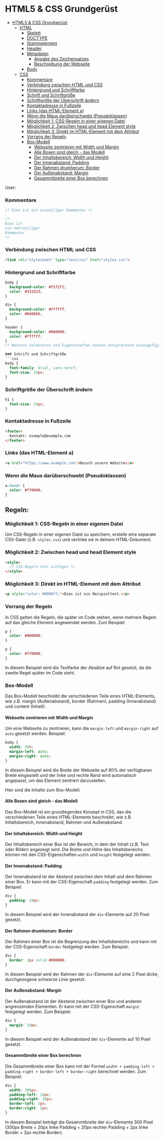 # HTML5 & CSS Grundgerüst
- [HTML5 & CSS Grundgerüst](#html5--css-grundgerüst)
  - [HTML](#html)
    - [Skelett](#skelett)
    - [DOCTYPE](#doctype)
    - [Stammelement](#stammelement)
    - [Header](#header)
    - [Metadaten](#metadaten)
      - [Angabe des Zeichensatzes](#angabe-des-zeichensatzes)
      - [Beschreibung der Webseite](#beschreibung-der-webseite)
    - [Body](#body)
  - [CSS](#css)
    - [Kommentare](#kommentare)
    - [Verbindung zwischen HTML und CSS](#verbindung-zwischen-html-und-css)
    - [Hintergrund und Schriftfarbe](#hintergrund-und-schriftfarbe)
    - [Schrift und Schriftgröße](#schrift-und-schriftgröße)
    - [Schriftgröße der Überschrift ändern](#schriftgröße-der-überschrift-ändern)
    - [Kontaktadresse in Fußzeile](#kontaktadresse-in-fußzeile)
    - [Links (das HTML-Element a)](#links-das-html-element-a)
    - [Wenn die Maus darüberschwebt (Pseudoklassen)](#wenn-die-maus-darüberschwebt-pseudoklassen)
    - [Möglichkeit 1: CSS-Regeln in einer eigenen Datei](#möglichkeit-1-css-regeln-in-einer-eigenen-datei)
    - [Möglichkeit 2: Zwischen head und head Element style](#möglichkeit-2-zwischen-head-und-head-element-style)
    - [Möglichkeit 3: Direkt im HTML-Element mit dem Attribut](#möglichkeit-3-direkt-im-html-element-mit-dem-attribut)
    - [Vorrang der Regeln](#vorrang-der-regeln)
    - [Box-Modell](#box-modell)
      - [Webseite zentrieren mit Width und Margin](#webseite-zentrieren-mit-width-und-margin)
      - [Alle Boxen sind gleich - das Modell](#alle-boxen-sind-gleich-das-modell)
      - [Der Inhaltsbereich: Width und Height](#der-inhaltsbereich-width-und-height)
      - [Der Innenabstand: Padding](#der-innenabstand-padding)
      - [Der Rahmen drumherum: Border](#der-rahmen-drumherum-border)
      - [Der Außenabstand: Margin](#der-äußenabstand-margin)
      - [Gesammtbreite einer Box berechnen](#gesammtbreite-einer-box-berechnen)

User:

### Kommentare
```css
/* Dies ist ein einzeiliger Kommentar */

/*
Dies ist
ein mehrzeiliger
Kommentar
*/
```

### Verbindung zwischen HTML und CSS
```html
<link rel="stylesheet" type="text/css" href="styles.css">
```

### Hintergrund und Schriftfarbe
```css
body {
  background-color: #f2f2f2;
  color: #333333;
}

div {
  background-color: #ffffff;
  color: #666666;
}

header {
  background-color: #008080;
  color: #ffffff;
}
/* Weitere Selektoren und Eigenschaften können entsprechend hinzugefügt werden */

### Schrift und Schriftgröße
```css
body {
  font-family: Arial, sans-serif;
  font-size: 16px;
}
```

### Schriftgröße der Überschrift ändern
```css
h1 {
  font-size: 24px;
}
```

### Kontaktadresse in Fußzeile
```html
<footer>
  Kontakt: example@example.com
</footer>
```

### Links (das HTML-Element a)
```html
<a href="https://www.example.com">Besuch unsere Website</a>
```

### Wenn die Maus darüberschwebt (Pseudoklassen)
```css
a:hover {
  color: #ff0000;
}
```

## Regeln:
### Möglichkeit 1: CSS-Regeln in einer eigenen Datei
Um CSS-Regeln in einer eigenen Datei zu speichern, erstelle eine separate CSS-Datei (z.B. `styles.css`) und verlinke sie in deinem HTML-Dokument.

### Möglichkeit 2: Zwischen head und head Element style
```html
<style>
  /* CSS-Regeln hier einfügen */
</style>
```

### Möglichkeit 3: Direkt im HTML-Element mit dem Attribut
```html
<p style="color: #0000ff;">Dies ist ein Beispieltext.</p>
```

### Vorrang der Regeln
In CSS gelten die Regeln, die später im Code stehen, wenn mehrere Regeln auf das gleiche Element angewendet werden. Zum Beispiel:
```css
p {
  color: #000000;
}

p {
  color: #ff0000;
}
```
In diesem Beispiel wird die Textfarbe der Absätze auf Rot gesetzt, da die zweite Regel später im Code steht.

### Box-Modell
Das Box-Modell beschreibt die verschiedenen Teile eines HTML-Elements, wie z.B. margin (Außenabstand), border (Rahmen), padding (Innerabstand) und content (Inhalt).

#### Webseite zentrieren mit Width und Margin
Um eine Webseite zu zentrieren, kann die `margin-left` und `margin-right` auf `auto` gesetzt werden. Beispiel:
```css
body {
  width: 80%;
  margin-left: auto;
  margin-right: auto;
}
```
In diesem Beispiel wird die Breite der Webseite auf 80% der verfügbaren Breite eingestellt und der linke und rechte Rand wird automatisch angepasst, um das Element zentriert darzustellen.

Hier sind die Inhalte zum Box-Modell:

#### Alle Boxen sind gleich - das Modell
Das Box-Modell ist ein grundlegendes Konzept in CSS, das die verschiedenen Teile eines HTML-Elements beschreibt, wie z.B. Inhaltsbereich, Innenabstand, Rahmen und Außenabstand.

#### Der Inhaltsbereich: Width und Height
Der Inhaltsbereich einer Box ist der Bereich, in dem der Inhalt (z.B. Text oder Bilder) angezeigt wird. Die Breite und Höhe des Inhaltsbereichs können mit den CSS-Eigenschaften `width` und `height` festgelegt werden.

#### Der Innenabstand: Padding
Der Innenabstand ist der Abstand zwischen dem Inhalt und dem Rahmen einer Box. Er kann mit der CSS-Eigenschaft `padding` festgelegt werden. Zum Beispiel:
```css
div {
  padding: 20px;
}
```
In diesem Beispiel wird der Innenabstand der `div`-Elemente auf 20 Pixel gesetzt.

#### Der Rahmen drumherum: Border
Der Rahmen einer Box ist die Begrenzung des Inhaltsbereichs und kann mit der CSS-Eigenschaft `border` festgelegt werden. Zum Beispiel:
```css
div {
  border: 2px solid #000000;
}
```
In diesem Beispiel wird der Rahmen der `div`-Elemente auf eine 2 Pixel dicke, durchgezogene schwarze Linie gesetzt.

#### Der Außenabstand: Margin
Der Außenabstand ist der Abstand zwischen einer Box und anderen angrenzenden Elementen. Er kann mit der CSS-Eigenschaft `margin` festgelegt werden. Zum Beispiel:
```css
div {
  margin: 10px;
}
```
In diesem Beispiel wird der Außenabstand der `div`-Elemente auf 10 Pixel gesetzt.

#### Gesammtbreite einer Box berechnen
Die Gesammtbreite einer Box kann mit der Formel `width + padding-left + padding-right + border-left + border-right` berechnet werden. Zum Beispiel:
```css
div {
  width: 300px;
  padding-left: 20px;
  padding-right: 20px;
  border-left: 2px;
  border-right: 2px;
}
```
In diesem Beispiel beträgt die Gesammtbreite der `div`-Elemente 300 Pixel (300px Breite + 20px linke Padding + 20px rechter Padding + 2px linke Border + 2px rechte Border).
